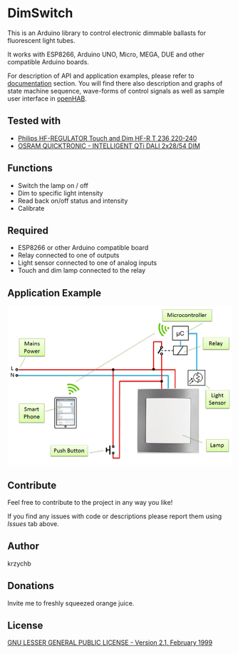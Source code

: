 # DimSwitch

This is an Arduino library to control electronic dimmable ballasts for fluorescent light tubes.

It works with ESP8266, Arduino UNO, Micro, MEGA, DUE and other compatible Arduino boards.

For description of API and application examples, please refer to [documentation](extras/) section. You will find there also description and graphs of state machine sequence, wave-forms of control signals as well as sample user interface in [openHAB](http://www.openhab.org/).


## Tested with

* [Philips HF-REGULATOR Touch and Dim HF-R T 236 220-240](http://www.lighting.philips.com/pwc_li/in_en/assets/docs/products/DALI%20Dimmable%20Ballast.pdf)
* [OSRAM QUICKTRONIC - INTELLIGENT QTi DALI 2x28/54 DIM](https://www.osram.com/media/resource/hires/335428/data-sheet-for-product-families-osram-qti-dali...dim.pdf)


## Functions

* Switch the lamp on / off
* Dim to specific light intensity
* Read back on/off status and intensity
* Calibrate


## Required

* ESP8266 or other Arduino compatible board
* Relay connected to one of outputs
* Light sensor connected to one of analog inputs
* Touch and dim lamp connected to the relay


## Application Example

![DimSwitch Application Example](extras/pictures/application-example.png)


## Contribute

Feel free to contribute to the project in any way you like! 

If you find any issues with code or descriptions please report them using *Issues* tab above. 


## Author

krzychb


## Donations

Invite me to freshly squeezed orange juice.


## License

[GNU LESSER GENERAL PUBLIC LICENSE - Version 2.1, February 1999](LICENSE)
